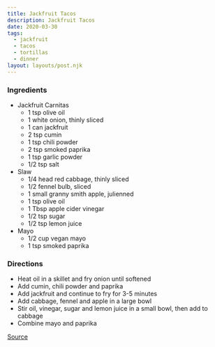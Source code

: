 ```yaml
---
title: Jackfruit Tacos
description: Jackfruit Tacos
date: 2020-03-30
tags:
  - jackfruit
  - tacos
  - tortillas
  - dinner
layout: layouts/post.njk
---
```


### Ingredients

- Jackfruit Carnitas
  - 1 tsp olive oil
  - 1 white onion, thinly sliced
  - 1 can jackfruit
  - 2 tsp cumin
  - 1 tsp chili powder
  - 2 tsp smoked paprika
  - 1 tsp garlic powder
  - 1/2 tsp salt
- Slaw
  - 1/4 head red cabbage, thinly sliced
  - 1/2 fennel bulb, sliced
  - 1 small granny smith apple, julienned
  - 1 tsp olive oil
  - 1 Tbsp apple cider vinegar
  - 1/2 tsp sugar
  - 1/2 tsp lemon juice
- Mayo
  - 1/2 cup vegan mayo
  - 1 tsp smoked paprika

### Directions

- Heat oil in a skillet and fry onion until softened
- Add cumin, chili powder and paprika
- Add jackfruit and continue to fry for 3-5 minutes
- Add cabbage, fennel and apple in a large bowl
- Stir oil, vinegar, sugar and lemon juice in a small bowl, then add to cabbage
- Combine mayo and paprika

[Source](http://thesashadiaries.com/2018/03/09/jackfruit-tacos-chipotle-mayo-collaboration-sacla/)
